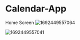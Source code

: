 # Calendar-App

Home Screen
![1692449557064](https://github.com/Ishini0818/Calendar-App/assets/101697017/5dd24ea4-05a1-42e0-94cb-15e8e3acd4dd) 


![1692449557041](https://github.com/Ishini0818/Calendar-App/assets/101697017/a3ab9dfd-9970-4009-95b5-6ade255629b1)
